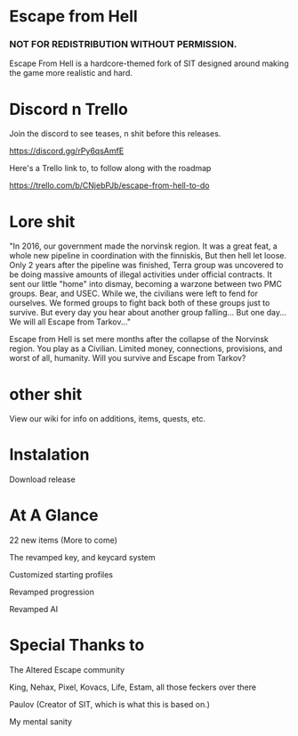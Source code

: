 # Escape from Hell

### NOT FOR REDISTRIBUTION WITHOUT PERMISSION.

Escape From Hell is a hardcore-themed fork of SIT designed around making the game more realistic and hard.  

# Discord n Trello

Join the discord to see teases, n shit before this releases.

https://discord.gg/rPy6qsAmfE

Here's a Trello link to, to follow along with the roadmap 

https://trello.com/b/CNjebPJb/escape-from-hell-to-do

# Lore shit

"In 2016, our government made the norvinsk region. It was a great feat, a whole new pipeline in coordination with the finniskis, But then hell let loose. Only 2 years after the pipeline was finished, Terra group was uncovered to be doing massive amounts of illegal activities under official contracts. It sent our little "home" into dismay, becoming a warzone between two PMC groups. Bear, and USEC. While we, the civilians were left to fend for ourselves. We formed groups to fight back both of these groups just to survive. But every day you hear about another group falling... But one day... We will all Escape from Tarkov..."

Escape from Hell is set mere months after the collapse of the Norvinsk region. You play as a Civilian. Limited money, connections, provisions, and worst of all, humanity. Will you survive and Escape from Tarkov?

# other shit

View our wiki for info on additions, items, quests, etc.

# Instalation

Download release



# At A Glance 

22 new items (More to come)

The revamped key, and keycard system

Customized starting profiles

Revamped progression

Revamped AI



# Special Thanks to

The Altered Escape community

King, Nehax, Pixel, Kovacs, Life, Estam, all those feckers over there

Paulov (Creator of SIT, which is what this is based on.)

My mental sanity

